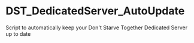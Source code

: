 # DST_DedicatedServer_AutoUpdate
Script to automatically keep your Don't Starve Together Dedicated Server up to date
